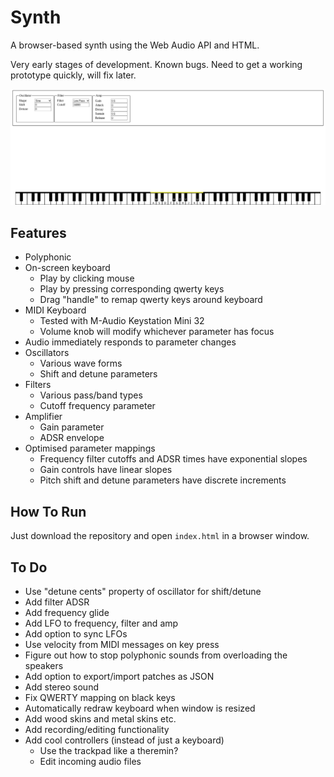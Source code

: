 # Synth

A browser-based synth using the Web Audio API and HTML.

Very early stages of development.  Known bugs.  Need to get a working prototype quickly, will fix later.

![synth screenshot](./images/screenshot.png)

## Features

* Polyphonic
* On-screen keyboard
    * Play by clicking mouse
    * Play by pressing corresponding qwerty keys
    * Drag "handle" to remap qwerty keys around keyboard
* MIDI Keyboard
    * Tested with M-Audio Keystation Mini 32
    * Volume knob will modify whichever parameter has focus
* Audio immediately responds to parameter changes
* Oscillators
    * Various wave forms
    * Shift and detune parameters
* Filters
    * Various pass/band types
    * Cutoff frequency parameter
* Amplifier
    * Gain parameter
    * ADSR envelope
* Optimised parameter mappings
    * Frequency filter cutoffs and ADSR times have exponential slopes
    * Gain controls have linear slopes
    * Pitch shift and detune parameters have discrete increments

## How To Run

Just download the repository and open `index.html` in a browser window.

## To Do

* Use "detune cents" property of oscillator for shift/detune
* Add filter ADSR
* Add frequency glide
* Add LFO to frequency, filter and amp
* Add option to sync LFOs
* Use velocity from MIDI messages on key press
* Figure out how to stop polyphonic sounds from overloading the speakers
* Add option to export/import patches as JSON
* Add stereo sound
* Fix QWERTY mapping on black keys
* Automatically redraw keyboard when window is resized
* Add wood skins and metal skins etc.
* Add recording/editing functionality
* Add cool controllers (instead of just a keyboard)
    * Use the trackpad like a theremin?
    * Edit incoming audio files

